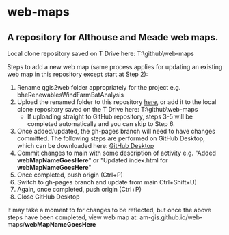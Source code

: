 # web-maps
## A repository for Althouse and Meade web maps.

Local clone repository saved on T Drive here: T:\github\web-maps

Steps to add a new web map (same process applies for updating an existing web map in this repository except start at Step 2):

  1.  Rename qgis2web folder appropriately for the project e.g. bheRenewablesWindFarmBatAnalysis
  2.  Upload the renamed folder to this repository [here](https://github.com/am-gis/web-maps/upload/main), or add it to the local clone repository saved on the T Drive here: T:\github\web-maps
      - If uploading straight to GitHub repository, steps 3-5 will be completed automatically and you can skip to Step 6.
  3.  Once added/updated, the gh-pages branch will need to have changes committed. The following steps are performed on GitHub Desktop, which can be downloaded here: [GitHub Desktop](https://desktop.github.com/)
  4.  Commit changes to main with some description of activity e.g. "Added **webMapNameGoesHere**" or "Updated index.html for **webMapNameGoesHere**"
  5.  Once completed, push origin (Ctrl+P)
  6.  Switch to gh-pages branch and update from main Ctrl+Shift+U)
  7.  Again, once completed, push origin (Ctrl+P)
  8.  Close GitHub Desktop

It may take a moment to for changes to be reflected, but once the above steps have been completed, view web map at: am-gis.github.io/web-maps/**webMapNameGoesHere**
